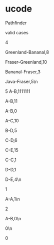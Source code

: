 # ucode
Pathfinder

valid cases

4

Greenland-Bananal,8

Fraser-Greenland,10

Bananal-Fraser,3

Java-Fraser,5\n

5
A-B,1111111

A-B,11

A-B,0

A-C,10

B-D,5

C-D,6

C-E,15

C-C,1

D-D,1

D-E,4\n

1

A-A,1\n

2

A-B,0\n

0\n

0

